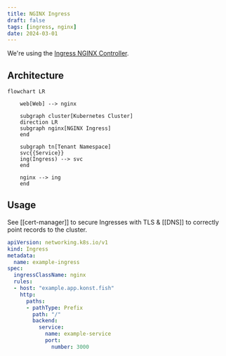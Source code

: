 ```yaml
---
title: NGINX Ingress
draft: false
tags: [ingress, nginx]
date: 2024-03-01
---
```


We're using the [Ingress NGINX Controller](https://github.com/kubernetes/ingress-nginx).

## Architecture

```mermaid
flowchart LR

    web[Web] --> nginx

    subgraph cluster[Kubernetes Cluster]
    direction LR
    subgraph nginx[NGINX Ingress]
    end

    subgraph tn[Tenant Namespace]
    svc{{Service}}
    ing(Ingress) --> svc
    end

    nginx --> ing
    end
```

## Usage

See [[cert-manager]] to secure Ingresses with TLS & [[DNS]] to correctly point records to the cluster.

```yaml
apiVersion: networking.k8s.io/v1
kind: Ingress
metadata:
  name: example-ingress
spec:
  ingressClassName: nginx
  rules:
  - host: "example.app.konst.fish"
    http:
      paths:
      - pathType: Prefix
        path: "/"
        backend:
          service:
            name: example-service
            port:
              number: 3000
```